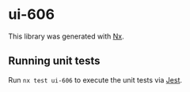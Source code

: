 # ui-606

This library was generated with [Nx](https://nx.dev).

## Running unit tests

Run `nx test ui-606` to execute the unit tests via [Jest](https://jestjs.io).
